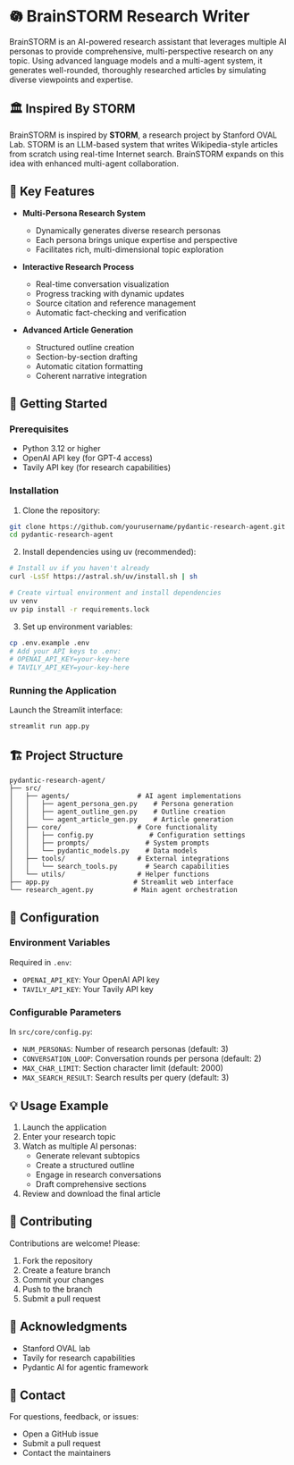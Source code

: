 # 𖡎 BrainSTORM Research Writer

BrainSTORM is an AI-powered research assistant that leverages multiple AI personas to provide comprehensive, multi-perspective research on any topic. Using advanced language models and a multi-agent system, it generates well-rounded, thoroughly researched articles by simulating diverse viewpoints and expertise.

## 🏛️ Inspired By STORM

BrainSTORM is inspired by **STORM**, a research project by Stanford OVAL Lab. STORM is an LLM-based system that writes Wikipedia-style articles from scratch using real-time Internet search. BrainSTORM expands on this idea with enhanced multi-agent collaboration.

## 🌟 Key Features

- **Multi-Persona Research System**

  - Dynamically generates diverse research personas
  - Each persona brings unique expertise and perspective
  - Facilitates rich, multi-dimensional topic exploration

- **Interactive Research Process**

  - Real-time conversation visualization
  - Progress tracking with dynamic updates
  - Source citation and reference management
  - Automatic fact-checking and verification

- **Advanced Article Generation**
  - Structured outline creation
  - Section-by-section drafting
  - Automatic citation formatting
  - Coherent narrative integration

## 🚀 Getting Started

### Prerequisites

- Python 3.12 or higher
- OpenAI API key (for GPT-4 access)
- Tavily API key (for research capabilities)

### Installation

1. Clone the repository:

```bash
git clone https://github.com/yourusername/pydantic-research-agent.git
cd pydantic-research-agent
```

2. Install dependencies using uv (recommended):

```bash
# Install uv if you haven't already
curl -LsSf https://astral.sh/uv/install.sh | sh

# Create virtual environment and install dependencies
uv venv
uv pip install -r requirements.lock
```

3. Set up environment variables:

```bash
cp .env.example .env
# Add your API keys to .env:
# OPENAI_API_KEY=your-key-here
# TAVILY_API_KEY=your-key-here
```

### Running the Application

Launch the Streamlit interface:

```bash
streamlit run app.py
```

## 🏗️ Project Structure

```
pydantic-research-agent/
├── src/
│   ├── agents/                 # AI agent implementations
│   │   ├── agent_persona_gen.py    # Persona generation
│   │   ├── agent_outline_gen.py    # Outline creation
│   │   └── agent_article_gen.py    # Article generation
│   ├── core/                   # Core functionality
│   │   ├── config.py              # Configuration settings
│   │   ├── prompts/              # System prompts
│   │   └── pydantic_models.py    # Data models
│   ├── tools/                  # External integrations
│   │   └── search_tools.py       # Search capabilities
│   └── utils/                  # Helper functions
├── app.py                     # Streamlit web interface
└── research_agent.py          # Main agent orchestration
```

## 🔧 Configuration

### Environment Variables

Required in `.env`:

- `OPENAI_API_KEY`: Your OpenAI API key
- `TAVILY_API_KEY`: Your Tavily API key

### Configurable Parameters

In `src/core/config.py`:

- `NUM_PERSONAS`: Number of research personas (default: 3)
- `CONVERSATION_LOOP`: Conversation rounds per persona (default: 2)
- `MAX_CHAR_LIMIT`: Section character limit (default: 2000)
- `MAX_SEARCH_RESULT`: Search results per query (default: 3)

## 💡 Usage Example

1. Launch the application
2. Enter your research topic
3. Watch as multiple AI personas:
   - Generate relevant subtopics
   - Create a structured outline
   - Engage in research conversations
   - Draft comprehensive sections
4. Review and download the final article

## 🤝 Contributing

Contributions are welcome! Please:

1. Fork the repository
2. Create a feature branch
3. Commit your changes
4. Push to the branch
5. Submit a pull request

## 🙏 Acknowledgments

- Stanford OVAL lab
- Tavily for research capabilities
- Pydantic AI for agentic framework

## 📧 Contact

For questions, feedback, or issues:

- Open a GitHub issue
- Submit a pull request
- Contact the maintainers
